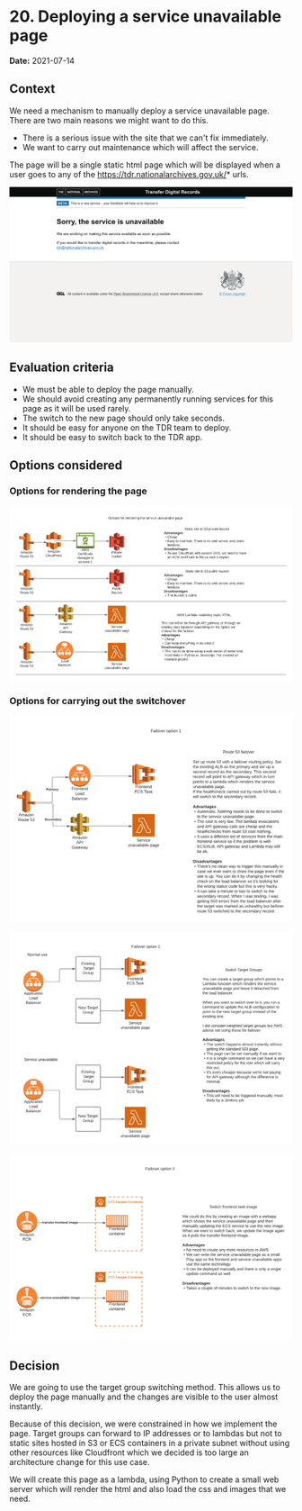 # 20. Deploying a service unavailable page 

**Date:** 2021-07-14

## Context
We need a mechanism to manually deploy a service unavailable page. There are two main reasons we might want to do this. 
* There is a serious issue with the site that we can't fix immediately.
* We want to carry out maintenance which will affect the service. 

The page will be a single static html page which will be displayed when a user goes to any of the https://tdr.nationalarchives.gov.uk/* urls.

![Service Unavailable Design](images/service-unavailable-design.png)

## Evaluation criteria
* We must be able to deploy the page manually.
* We should avoid creating any permanently running services for this page as it will be used rarely.
* The switch to the new page should only take seconds.
* It should be easy for anyone on the TDR team to deploy.
* It should be easy to switch back to the TDR app.

## Options considered

### Options for rendering the page
![Page rendering options](images/failover-page-options.png)

### Options for carrying out the switchover
![Route 53 Failover](images/route-53-failover.png)

![Switch Target Groups](images/switch-target-groups.png)

![Update ECS Service](images/update-ecs-service.png)

## Decision

We are going to use the target group switching method. This allows us to deploy the page manually and the changes are visible to the user almost instantly.

Because of this decision, we were constrained in how we implement the page. Target groups can forward to IP addresses or to lambdas but not to static sites hosted in S3 or ECS containers in a private subnet without using other resources like Cloudfront which we decided is too large an architecture change for this use case.

We will create this page as a lambda, using Python to create a small web server which will render the html and also load the css and images that we need.